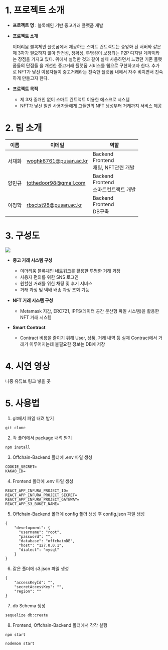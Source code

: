# 1. 프로젝트 소개
+ **프로젝트 명** : 블록체인 기반 중고거래 플랫폼 개발

+ **프로젝트 소개**

  이더리움 블록체인 플랫폼에서 제공하는 스마트 컨트랙트는 중앙화 된 서버와 같은 제
3자가 필요하지 않아 안전성, 정확성, 투명성이 보장되는 P2P 디지털 계약이라는 장점을
가지고 있다. 위에서 설명한 것과 같이 실제 사용하면서 느꼈던 기존 플랫폼들의 단점들
을 개선한 중고거래 플랫폼 서비스를 웹으로 구현하고자 한다.
추가로 NFT가 낯선 이용자들이 중고거래라는 친숙한 플랫폼 내에서 자주 비치면서 친숙하게
만들고자 한다.

+ **프로젝트 목적**
  + 제 3자 중개인 없이 스마트 컨트랙트 이용한 에스크로 시스템
  + NFT가 낯선 일반 사용자들에게 그들만의 NFT 생성부터 거래까지 서비스 제공

# 2. 팀 소개
| 이름 | 이메일 |역할 |
| ------ | -- | ----------- |
| 서재화 | woghk6761@pusan.ac.kr | Backend</br> Frontend</br> 채팅, NFT관련 개발|
| 양민규 | tothedoor98@gmail.com | Backend</br> Frontend</br> 스마트컨트랙트 개발|
| 이정학 | rbsctst98@pusan.ac.kr | Backend</br> Frontend</br> DB구축 |

# 3. 구성도
<img src="https://user-images.githubusercontent.com/88009952/195762783-86411cd0-d261-4fd6-8457-f114ab6b1855.png">

+ **중고 거래 시스템 구성**
  + 이더리움 블록체인 네트워크를 활용한 투명한 거래 과정
  + 사용자 편의를 위한 SNS 로그인
  + 원할한 거래를 위한 채팅 및 후기 서비스
  + 거래 과정 및 택배 배송 과정 조회 기능
  
+ **NFT 거래 시스템 구성**
  + Metamask 지갑, ERC721, IPFS(데이터 공간 분산형 파일 시스템)을 활용한 NFT 거래 시스템

+ **Smart Contract**
  + Contract 비용을 줄이기 위해 User, 상품, 거래 내역 등 실제 Contract에서 거래가 이루어지는데 불필요한 정보는 DB에 저장
  
# 4. 시연 영상
나중 유튜브 링크 넣을 곳

# 5. 사용법


1. git에서 파일 내려 받기
```
git clone
```

2. 각 폴더에서 package 내려 받기
```
npm install
```

3. Offchain-Backend 폴더에 .env 파일 생성
```
COOKIE_SECRET=
KAKAO_ID=
```

4. Frontend 폴더에 .env 파일 생성
```
REACT_APP_INFURA_PROJECT_ID=
REACT_APP_INFURA_PROJECT_SECRET=
REACT_APP_INFURA_PROJECT_GATEWAY=
REACT_APP_S3_BUKET_NAME= 
```

5. Offchain-Backend 폴더에 config 폴더 생성 후 config.json 파일 생성
```
{
    "development": {
      "username": "root",
      "password": "",
      "database": "offchainDB",
      "host": "127.0.0.1",
      "dialect": "mysql"
    }
}
```

6. 같은 폴더에 s3.json 파일 생성
```
{
    "accessKeyId": "",
    "secretAccessKey": "",
    "region": ""
}
```

7. db Schema 생성
```
sequelize db:create
```

8. Frontend, Offchain-Backend 폴더에서 각각 실행
```
npm start
```
```
nodemon start
```
